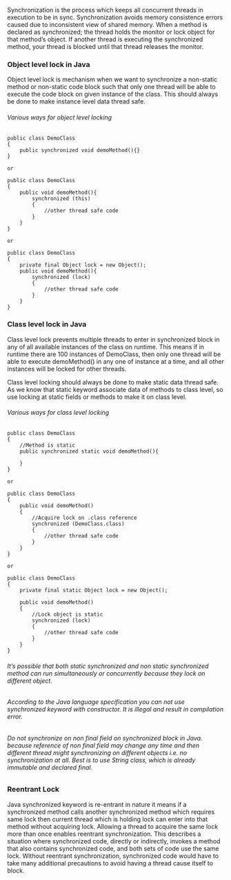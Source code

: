
Synchronization is the process which keeps all concurrent threads in execution to be in sync. Synchronization avoids memory consistence errors caused due to inconsistent view of shared memory. When a method is declared as synchronized; the thread holds the monitor or lock object for that method’s object. If another thread is executing the synchronized method, your thread is blocked until that thread releases the monitor.

### Object level lock in Java

Object level lock is mechanism when we want to synchronize a non-static method or non-static code block such that only one thread will be able to execute the code block on given instance of the class. This should always be done to make instance level data thread safe.

###### Various ways for object level locking

```
public class DemoClass
{
    public synchronized void demoMethod(){}
}
 
or
 
public class DemoClass
{
    public void demoMethod(){
        synchronized (this)
        {
            //other thread safe code
        }
    }
}
 
or
 
public class DemoClass
{
    private final Object lock = new Object();
    public void demoMethod(){
        synchronized (lock)
        {
            //other thread safe code
        }
    }
}
```


### Class level lock in Java

Class level lock prevents multiple threads to enter in synchronized block in any of all available instances of the class on runtime. This means if in runtime there are 100 instances of DemoClass, then only one thread will be able to execute demoMethod() in any one of instance at a time, and all other instances will be locked for other threads.

Class level locking should always be done to make static data thread safe. As we know that static keyword associate data of methods to class level, so use locking at static fields or methods to make it on class level.

###### Various ways for class level locking

```
public class DemoClass
{
    //Method is static
    public synchronized static void demoMethod(){
 
    }
}
 
or
 
public class DemoClass
{
    public void demoMethod()
    {
        //Acquire lock on .class reference
        synchronized (DemoClass.class)
        {
            //other thread safe code
        }
    }
}
 
or
 
public class DemoClass
{
    private final static Object lock = new Object();
 
    public void demoMethod()
    {
        //Lock object is static
        synchronized (lock)
        {
            //other thread safe code
        }
    }
}
```

###### It’s possible that both static synchronized and non static synchronized method can run simultaneously or concurrently because they lock on different object.

###### According to the Java language specification you can not use synchronized keyword with constructor. It is illegal and result in compilation error.
###### Do not synchronize on non final field on synchronized block in Java. because reference of non final field may change any time and then different thread might synchronizing on different objects i.e. no synchronization at all. Best is to use String class, which is already immutable and declared final.


### Reentrant Lock

Java synchronized keyword is re-entrant in nature it means if a synchronized method calls another synchronized method which requires same lock then current thread which is holding lock can enter into that method without acquiring lock.
Allowing a thread to acquire the same lock more than once enables reentrant synchronization. This describes a situation where synchronized code, directly or indirectly, invokes a method that also contains synchronized code, and both sets of code use the same lock. Without reentrant synchronization, synchronized code would have to take many additional precautions to avoid having a thread cause itself to block.
